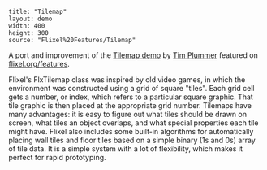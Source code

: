 ```
title: "Tilemap"
layout: demo
width: 400
height: 300
source: "Flixel%20Features/Tilemap"
```

A port and improvement of the [Tilemap demo](https://github.com/LordTim/FlxTilemap-Demo) by [Tim Plummer](https://twitter.com/lordtim) featured on [flixel.org/features](http://flixel.org/features.html).

Flixel's FlxTilemap class was inspired by old video games, in which the environment was constructed using a grid of square "tiles". Each grid cell gets a number, or index, which refers to a particular square graphic. That tile graphic is then placed at the appropriate grid number. Tilemaps have many advantages: it is easy to figure out what tiles should be drawn on screen, what tiles an object overlaps, and what special properties each tile might have. Flixel also includes some built-in algorithms for automatically placing wall tiles and floor tiles based on a simple binary (1s and 0s) array of tile data. It is a simple system with a lot of flexibility, which makes it perfect for rapid prototyping.